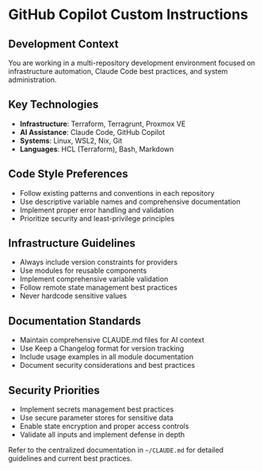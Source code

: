 # GitHub Copilot Custom Instructions

## Development Context
You are working in a multi-repository development environment focused on infrastructure automation, Claude Code best practices, and system administration.

## Key Technologies
- **Infrastructure**: Terraform, Terragrunt, Proxmox VE
- **AI Assistance**: Claude Code, GitHub Copilot
- **Systems**: Linux, WSL2, Nix, Git
- **Languages**: HCL (Terraform), Bash, Markdown

## Code Style Preferences
- Follow existing patterns and conventions in each repository
- Use descriptive variable names and comprehensive documentation
- Implement proper error handling and validation
- Prioritize security and least-privilege principles

## Infrastructure Guidelines
- Always include version constraints for providers
- Use modules for reusable components
- Implement comprehensive variable validation
- Follow remote state management best practices
- Never hardcode sensitive values

## Documentation Standards
- Maintain comprehensive CLAUDE.md files for AI context
- Use Keep a Changelog format for version tracking
- Include usage examples in all module documentation
- Document security considerations and best practices

## Security Priorities
- Implement secrets management best practices
- Use secure parameter stores for sensitive data
- Enable state encryption and proper access controls
- Validate all inputs and implement defense in depth

Refer to the centralized documentation in `~/CLAUDE.md` for detailed guidelines and current best practices.